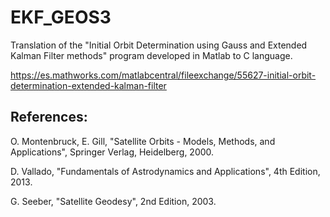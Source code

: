 # EKF_GEOS3
Translation of the "Initial Orbit Determination using Gauss and Extended Kalman Filter methods" program developed in Matlab to C language.

https://es.mathworks.com/matlabcentral/fileexchange/55627-initial-orbit-determination-extended-kalman-filter

## References:
O. Montenbruck, E. Gill, "Satellite Orbits - Models, Methods, and
Applications", Springer Verlag, Heidelberg, 2000.
   
D. Vallado, "Fundamentals of Astrodynamics and Applications", 
4th Edition, 2013.

G. Seeber, "Satellite Geodesy", 2nd Edition, 2003.
